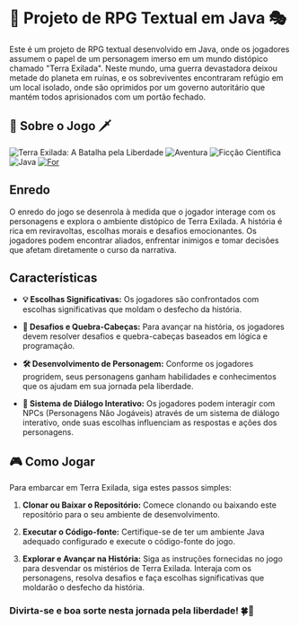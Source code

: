 # 🎲 Projeto de RPG Textual em Java 🎭
Este é um projeto de RPG textual desenvolvido em Java, onde os jogadores assumem o papel de um personagem imerso em um mundo distópico chamado "Terra Exilada". 
Neste mundo, uma guerra devastadora deixou metade do planeta em ruínas, e os sobreviventes encontraram refúgio em um local isolado, onde são oprimidos por um 
governo autoritário que mantém todos aprisionados com um portão fechado.


## 🏰 Sobre o Jogo 🗡️
![Terra Exilada: A Batalha pela Liberdade](https://img.shields.io/badge/Terra%20Exilada%3A%20A%20Batalha%20pela%20Liberdade-ADD8E6?style=for-the-badge&labelColor=000000)
![Aventura](https://img.shields.io/badge/Aventura-90EE90?style=for-the-badge&labelColor=1877F2)
![Ficção Científica](https://img.shields.io/badge/Fic%C3%A7%C3%A3o%20Cient%C3%ADfica-FFFACD?style=for-the-badge&labelColor=000000)
![Java](https://img.shields.io/badge/Java-90EE90?style=for-the-badge&labelColor=1877F2)
[![For](https://img.shields.io/badge/Conte%C3%BAdo%20de%20aprendizagem%3A%20Loop%20For-ADD8E6?style=for-the-badge&labelColor=000000)]()








##  Enredo
O enredo do jogo se desenrola à medida que o jogador interage com os personagens e explora o ambiente distópico de Terra Exilada. A história é rica em reviravoltas,
escolhas morais e desafios emocionantes. Os jogadores podem encontrar aliados, enfrentar inimigos e tomar decisões que afetam diretamente o curso da narrativa.


## Características
- **💡 Escolhas Significativas:** Os jogadores são confrontados com escolhas significativas que moldam o desfecho da história.

- **🧩 Desafios e Quebra-Cabeças:** Para avançar na história, os jogadores devem resolver desafios e quebra-cabeças baseados em lógica e programação.

- **🛠️ Desenvolvimento de Personagem:** Conforme os jogadores progridem, seus personagens ganham habilidades e conhecimentos que os ajudam em sua jornada pela liberdade.

- **💬 Sistema de Diálogo Interativo:** Os jogadores podem interagir com NPCs (Personagens Não Jogáveis) através de um sistema de diálogo interativo, onde suas escolhas influenciam as respostas e ações dos personagens.


## 🎮 Como Jogar 
Para embarcar em Terra Exilada, siga estes passos simples:

1. **Clonar ou Baixar o Repositório:** Comece clonando ou baixando este repositório para o seu ambiente de desenvolvimento.
   
2. **Executar o Código-fonte:** Certifique-se de ter um ambiente Java adequado configurado e execute o código-fonte do jogo.

3. **Explorar e Avançar na História:** Siga as instruções fornecidas no jogo para desvendar os mistérios de Terra Exilada. Interaja com os personagens, resolva desafios e faça escolhas significativas que moldarão o desfecho da história.

###  Divirta-se e boa sorte nesta jornada pela liberdade! 🍀🚀

